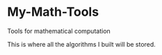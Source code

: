 # My-Math-Tools
Tools for mathematical computation

This is where all the algorithms I built will be stored. 
